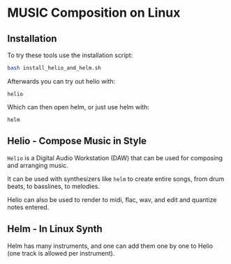 # MUSIC Composition on Linux

## Installation

To try these tools use the installation script:

```sh
bash install_helio_and_helm.sh
```

Afterwards you can try out helio with:

```
helio
```

Which can then open helm, or just use helm with:

```
helm
```

## Helio - Compose Music in Style

`Helio` is a Digital Audio Workstation (DAW) that can be used for composing and arranging music.

It can be used with synthesizers like `helm` to create entire songs, from drum beats, to basslines, to melodies.

Helio can also be used to render to midi, flac, wav, and edit and quantize notes entered.

## Helm - In Linux Synth

Helm has many instruments, and one can add them one by one to Helio (one track is allowed per instrument).
